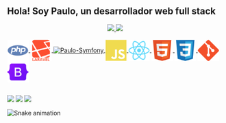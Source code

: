 ## Hola! Soy Paulo, un desarrollador web full stack

<div align="center">
<a href="https://github.com/paulo93f">
<img height="180em" src="https://github-readme-stats.vercel.app/api?username=paulo93f&show_icons=true&theme=monokai&include_all_commits=true&count_private=true"/>
<img height="180em" src="https://github-readme-stats.vercel.app/api/top-langs/?username=paulo93f&layout=compact&langs_count=7&theme=monokai"/>
</div>
<div style="display: inline_block"><br>
<img align="center" alt="Paulo-Php" height="50" width="50" src="https://raw.githubusercontent.com/devicons/devicon/master/icons/php/php-plain.svg">
<img align="center" alt="Paulo-Lavarel" height="50" width="50" src="https://raw.githubusercontent.com/devicons/devicon/master/icons/laravel/laravel-plain-wordmark.svg">
<img align="center" alt="Paulo-Symfony" height="60" width="60" src="https://symfony.com/logos/symfony_white_03.svg">
<img align="center" alt="Paulo-Js" height="50" width="50" src="https://raw.githubusercontent.com/devicons/devicon/master/icons/javascript/javascript-plain.svg">
<img align="center" alt="Paulo-React" height="50" width="50" src="https://raw.githubusercontent.com/devicons/devicon/master/icons/react/react-original.svg">
<img align="center" alt="Paulo-HTML" height="50" width="50" src="https://raw.githubusercontent.com/devicons/devicon/master/icons/html5/html5-original.svg">
<img align="center" alt="Paulo-CSS" height="50" width="50" src="https://raw.githubusercontent.com/devicons/devicon/master/icons/css3/css3-original.svg">
  <img align="center" alt="Paulo-Git" height="50" width="50" src="https://raw.githubusercontent.com/devicons/devicon/master/icons/git/git-original.svg">  
  <img align="center" alt="Paulo-Bootstrap" height="50" width="50" src="https://raw.githubusercontent.com/devicons/devicon/master/icons/bootstrap/bootstrap-original.svg">  
</div>

##

<div> 

<a href="https://instagram.com/paulo93f" target="_blank"><img src="https://img.shields.io/badge/-Instagram-%23E4405F?style=for-the-badge&logo=instagram&logoColor=white" target="_blank"></a>
<a href = "mailto:paulo93f@gmail.com"><img src="https://img.shields.io/badge/-Gmail-%23333?style=for-the-badge&logo=gmail&logoColor=white" target="_blank"></a>
<a href="https://www.linkedin.com/in/paulo93f" target="_blank">
<img src="https://img.shields.io/badge/-LinkedIn-%230077B5?style=for-the-badge&logo=linkedin&logoColor=white" target="_blank"></a> 

![Snake animation](https://github.com/paulo93f/paulo93f/blob/output/github-contribution-grid-snake.svg)

</div>
